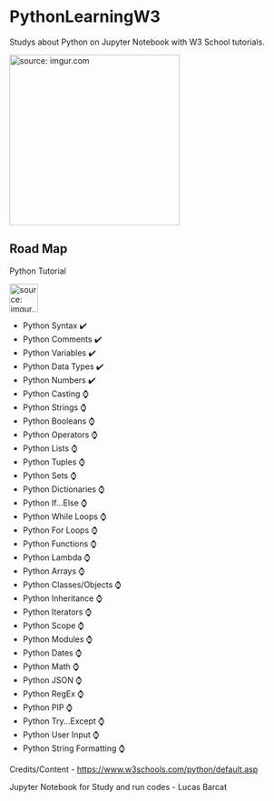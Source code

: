 # PythonLearningW3
Studys about Python on Jupyter Notebook with W3 School tutorials.

<img src="https://www.python.org/static/community_logos/python-logo-generic.svg" title="source: imgur.com" width="300" align="center"/></a> 



## Road Map

Python Tutorial

<img src="https://upload.wikimedia.org/wikipedia/commons/thumb/a/a0/W3Schools_logo.svg/2175px-W3Schools_logo.svg.png" title="source: imgur.com" width="50" align="center"/></a> 

- Python Syntax ✔️
- Python Comments ✔️
- Python Variables ✔️
- Python Data Types ✔️
- Python Numbers ✔️
- Python Casting ⌚
- Python Strings ⌚
- Python Booleans ⌚
- Python Operators ⌚
- Python Lists ⌚
- Python Tuples ⌚
- Python Sets ⌚
- Python Dictionaries ⌚
- Python If...Else ⌚
- Python While Loops ⌚
- Python For Loops ⌚
- Python Functions ⌚
- Python Lambda ⌚
- Python Arrays ⌚
- Python Classes/Objects ⌚
- Python Inheritance ⌚
- Python Iterators ⌚
- Python Scope ⌚
- Python Modules ⌚
- Python Dates ⌚
- Python Math ⌚
- Python JSON ⌚
- Python RegEx ⌚
- Python PIP ⌚
- Python Try...Except ⌚
- Python User Input ⌚
- Python String Formatting ⌚


Credits/Content - https://www.w3schools.com/python/default.asp

Jupyter Notebook for Study and run codes - Lucas Barcat